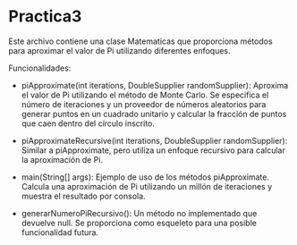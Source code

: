 # Practica3

Este archivo contiene una clase Matematicas que proporciona métodos para aproximar el valor de Pi utilizando diferentes enfoques.

Funcionalidades:

- piApproximate(int iterations, DoubleSupplier randomSupplier): Aproxima el valor de Pi utilizando el método de Monte Carlo. Se especifica el número de iteraciones y un proveedor de números aleatorios para generar puntos en un cuadrado unitario y calcular la fracción de puntos que caen dentro del círculo inscrito.

- piApproximateRecursive(int iterations, DoubleSupplier randomSupplier): Similar a piApproximate, pero utiliza un enfoque recursivo para calcular la aproximación de Pi.

- main(String[] args): Ejemplo de uso de los métodos piApproximate. Calcula una aproximación de Pi utilizando un millón de iteraciones y muestra el resultado por consola.

- generarNumeroPiRecursivo(): Un método no implementado que devuelve null. Se proporciona como esqueleto para una posible funcionalidad futura.

